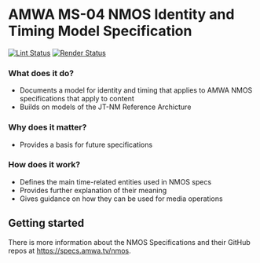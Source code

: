 # AMWA MS-04 NMOS Identity and Timing Model Specification

[![Lint Status](https://github.com/AMWA-TV/ms-04/workflows/Lint/badge.svg)](https://github.com/AMWA-TV/ms-04/actions?query=workflow%3ALint)
[![Render Status](https://github.com/AMWA-TV/ms-04/workflows/Render/badge.svg)](https://github.com/AMWA-TV/ms-04/actions?query=workflow%3ARender)

<!-- INTRO-START -->

### What does it do?

- Documents a model for identity and timing that applies to AMWA NMOS specifications that apply to content
- Builds on models of the JT-NM Reference Archicture

### Why does it matter?

- Provides a basis for future specifications

### How does it work?

- Defines the main time-related entities used in NMOS specs
- Provides further explanation of their meaning
- Gives guidance on how they can be used for media operations

<!-- INTRO-END -->

## Getting started

There is more information about the NMOS Specifications and their GitHub repos at <https://specs.amwa.tv/nmos>.

